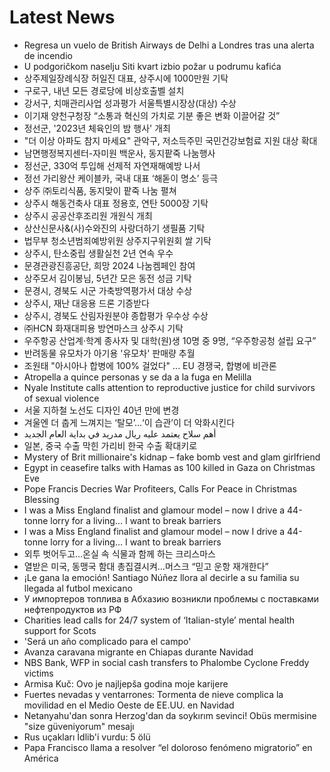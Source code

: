 # Latest News
-  Regresa un vuelo de British Airways de Delhi a Londres tras una alerta de incendio
-  U podgoričkom naselju Siti kvart izbio požar u podrumu kafića
-  상주제일장례식장 허일진 대표, 상주시에 1000만원 기탁
-  구로구, 내년 모든 경로당에 비상호출벨 설치
-  강서구, 치매관리사업 성과평가 서울특별시장상(대상) 수상
-  이기재 양천구청장 “소통과 혁신의 가치로 기분 좋은 변화 이끌어갈 것”
-  정선군, '2023년 체육인의 밤 행사' 개최
-  "더 이상 아파도 참지 마세요" 관악구, 저소득주민 국민건강보험료 지원 대상 확대
-  남면행정복지센터-자미원 백운사, 동지팥죽 나눔행사
-  정선군, 330억 투입해 선제적 자연재해예방 나서
-  정선 가리왕산 케이블카, 국내 대표 ‘해돋이 명소’ 등극
-  상주 ㈜토리식품, 동지맞이 팥죽 나눔 펼쳐
-  상주시 해동건축사 대표 정용호, 연탄 5000장 기탁
-  상주시 공공산후조리원 개원식 개최
-  상산신문사&(사)수와진의 사랑더하기 생필품 기탁
-  법무부 청소년범죄예방위원 상주지구위원회 쌀 기탁
-  상주시, 탄소중립 생활실천 2년 연속 우수
-  문경관광진흥공단, 희망 2024 나눔켐페인 참여
-  상주모서 김이봉님, 5년간 모은 동전 성금 기탁
-  문경시, 경북도 시군 가축방역평가서 대상 수상
-  상주시, 재난 대응용 드론 기증받다
-  상주시, 경북도 산림자원분야 종합평가 우수상 수상
-  ㈜HCN 화재대피용 방연마스크 상주시 기탁
-  우주항공 산업계·학계 종사자 및 대학(원)생 10명 중 9명, “우주항공청 설립 요구”
-  반려동물 유모차가 아기용 '유모차' 판매량 추월
-  조원태 "아시아나 합병에 100% 걸었다" ... EU 경쟁국, 합병에 비관론
-  Atropella a quince personas y se da a la fuga en Melilla
-  Nyale Institute calls attention to reproductive justice for child survivors of sexual violence
-  서울 지하철 노선도 디자인 40년 만에 변경
-  겨울엔 더 춥게 느껴지는 ‘탈모’…‘이 습관’이 더 악화시킨다
-  أهم سلاح يعتمد عليه ريال مدريد في بداية العام الجديد
-  일본, 중국 수출 막힌 가리비 한국 수출 확대키로
-  Mystery of Brit millionaire's kidnap – fake bomb vest and glam girlfriend
-  Egypt in ceasefire talks with Hamas as 100 killed in Gaza on Christmas Eve
-  Pope Francis Decries War Profiteers, Calls For Peace in Christmas Blessing
-  I was a Miss England finalist and glamour model – now I drive a 44-tonne lorry for a living… I want to break barriers
-  I was a Miss England finalist and glamour model – now I drive a 44-tonne lorry for a living… I want to break barriers
-  외투 벗어두고…온실 속 식물과 함께 하는 크리스마스
-  열받은 미국, 동맹국 함대 총집결시켜…머스크 “믿고 운항 재개한다”
-  ¡Le gana la emoción! Santiago Núñez llora al decirle a su familia su llegada al futbol mexicano
-  У импортеров топлива в Абхазию возникли проблемы с поставками нефтепродуктов из РФ
-  Charities lead calls for 24/7 system of ‘Italian-style’ mental health support for Scots
-  'Será un año complicado para el campo'
-  Avanza caravana migrante en Chiapas durante Navidad
-  NBS Bank, WFP in social cash transfers to Phalombe Cyclone Freddy victims
-  Armisa Kuč: Ovo je najljepša godina moje karijere
-  Fuertes nevadas y ventarrones: Tormenta de nieve complica la movilidad en el Medio Oeste de EE.UU. en Navidad
-  Netanyahu'dan sonra Herzog'dan da soykırım sevinci! Obüs mermisine "size güveniyorum" mesajı
-  Rus uçakları İdlib'i vurdu: 5 ölü
-  Papa Francisco llama a resolver “el doloroso fenómeno migratorio” en América
